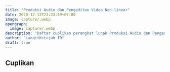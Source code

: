 ```yaml
---
title: "Produksi Audio dan Pengeditan Video Non-linear"
date: 2020-12-12T23:23:19+07:00
image: capture/.webp
opengraph:
  image: capture/.webp
description: "Daftar cuplikan perangkat lunak Produksi Audio dan Pengeditan Video Non-linear di LangitKetujuh OS"
author: "LangitKetujuh ID"
draft: true
---
```


## Cuplikan

